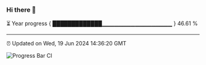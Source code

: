 ### Hi there 👋

⏳ Year progress { █████████████▁▁▁▁▁▁▁▁▁▁▁▁▁▁▁▁▁ } 46.61 %

---

⏰ Updated on Wed, 19 Jun 2024 14:36:20 GMT

![Progress Bar CI](https://github.com/IshwaranRudhara/GIT-ACTION/workflows/Progress%20Bar%20CI/badge.svg)
